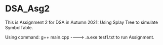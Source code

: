 # DSA_Asg2
This is Assignment 2 for DSA in Autumn 2021: Using Splay Tree to simulate SymbolTable.

Using command: g++ main.cpp ----> \.a.exe test1.txt to run Assignment.
